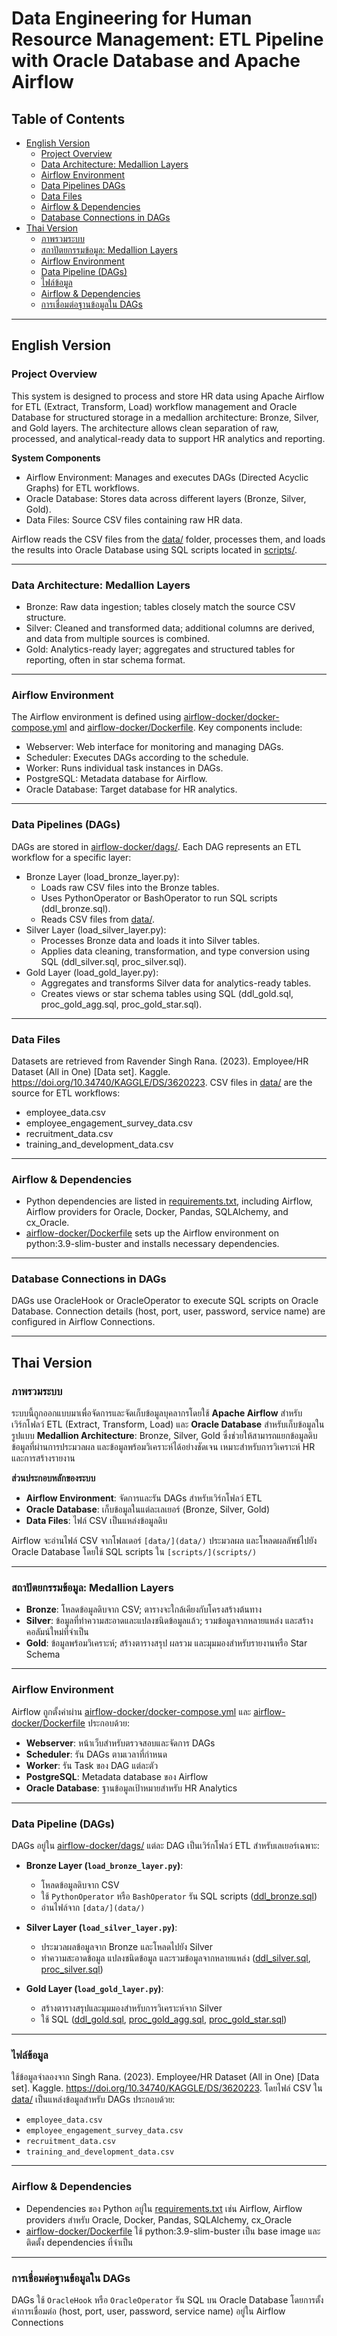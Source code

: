 # Data Engineering for Human Resource Management: ETL Pipeline with Oracle Database and Apache Airflow

## Table of Contents
- [English Version](#english-version)
  - [Project Overview](#project-overview)
  - [Data Architecture: Medallion Layers](#data-architecture-medallion-layers)
  - [Airflow Environment](#airflow-environment)
  - [Data Pipelines DAGs](#data-pipelines-dags)
  - [Data Files](#data-files)
  - [Airflow & Dependencies](#airflow--dependencies)
  - [Database Connections in DAGs](#database-connections-in-dags)
- [Thai Version](#thai-version)
  - [ภาพรวมระบบ](#ภาพรวมระบบ)
  - [สถาปัตยกรรมข้อมูล: Medallion Layers](#สถาปัตยกรรมข้อมูล-medallion-layers)
  - [Airflow Environment](#airflow-environment-1)
  - [Data Pipeline (DAGs)](#data-pipeline-dags-1)
  - [ไฟล์ข้อมูล](#ไฟล์ข้อมูล)
  - [Airflow & Dependencies](#airflow--dependencies-1)
  - [การเชื่อมต่อฐานข้อมูลใน DAGs](#การเชื่อมต่อฐานข้อมูลใน-dags)

---

## English Version

### Project Overview

This system is designed to process and store HR data using Apache Airflow for ETL (Extract, Transform, Load) workflow management and Oracle Database for structured storage in a medallion architecture: Bronze, Silver, and Gold layers. The architecture allows clean separation of raw, processed, and analytical-ready data to support HR analytics and reporting.

**System Components**
* Airflow Environment: Manages and executes DAGs (Directed Acyclic Graphs) for ETL workflows.
* Oracle Database: Stores data across different layers (Bronze, Silver, Gold).
* Data Files: Source CSV files containing raw HR data.

Airflow reads the CSV files from the [data/](data/) folder, processes them, and loads the results into Oracle Database using SQL scripts located in [scripts/](scripts/).

---

### Data Architecture: Medallion Layers
* Bronze: Raw data ingestion; tables closely match the source CSV structure.
* Silver: Cleaned and transformed data; additional columns are derived, and data from multiple sources is combined.
* Gold: Analytics-ready layer; aggregates and structured tables for reporting, often in star schema format.

---

### Airflow Environment
The Airflow environment is defined using [airflow-docker/docker-compose.yml](airflow-docker/docker-compose.yml) and [airflow-docker/Dockerfile](airflow-docker/Dockerfile). Key components include:
* Webserver: Web interface for monitoring and managing DAGs.
* Scheduler: Executes DAGs according to the schedule.
* Worker: Runs individual task instances in DAGs.
* PostgreSQL: Metadata database for Airflow.
* Oracle Database: Target database for HR analytics.

---

### Data Pipelines (DAGs)
DAGs are stored in [airflow-docker/dags/](airflow-docker/dags/). Each DAG represents an ETL workflow for a specific layer:
* Bronze Layer (load_bronze_layer.py):
  * Loads raw CSV files into the Bronze tables.
  * Uses PythonOperator or BashOperator to run SQL scripts (ddl_bronze.sql).
  * Reads CSV files from [data/](data/).
* Silver Layer (load_silver_layer.py):
  * Processes Bronze data and loads it into Silver tables.
  * Applies data cleaning, transformation, and type conversion using SQL (ddl_silver.sql, proc_silver.sql).
* Gold Layer (load_gold_layer.py):
  * Aggregates and transforms Silver data for analytics-ready tables.
  * Creates views or star schema tables using SQL (ddl_gold.sql, proc_gold_agg.sql, proc_gold_star.sql).

---
 
### Data Files
Datasets are retrieved from Ravender Singh Rana. (2023). Employee/HR Dataset (All in One) [Data set]. Kaggle. https://doi.org/10.34740/KAGGLE/DS/3620223.
CSV files in [data/](data/) are the source for ETL workflows:
* employee_data.csv
* employee_engagement_survey_data.csv
* recruitment_data.csv
* training_and_development_data.csv

---

### Airflow & Dependencies
* Python dependencies are listed in [requirements.txt](requirements.txt), including Airflow, Airflow providers for Oracle, Docker, Pandas, SQLAlchemy, and cx_Oracle.
* [airflow-docker/Dockerfile](airflow-docker/Dockerfile) sets up the Airflow environment on python:3.9-slim-buster and installs necessary dependencies.
  
---

### Database Connections in DAGs
DAGs use OracleHook or OracleOperator to execute SQL scripts on Oracle Database. Connection details (host, port, user, password, service name) are configured in Airflow Connections.

---

## Thai Version

### ภาพรวมระบบ

ระบบนี้ถูกออกแบบมาเพื่อจัดการและจัดเก็บข้อมูลบุคลากรโดยใช้ **Apache Airflow** สำหรับเวิร์กโฟลว์ ETL (Extract, Transform, Load) และ **Oracle Database** สำหรับเก็บข้อมูลในรูปแบบ **Medallion Architecture**: Bronze, Silver, Gold ซึ่งช่วยให้สามารถแยกข้อมูลดิบ ข้อมูลที่ผ่านการประมวลผล และข้อมูลพร้อมวิเคราะห์ได้อย่างชัดเจน เหมาะสำหรับการวิเคราะห์ HR และการสร้างรายงาน

**ส่วนประกอบหลักของระบบ**
- **Airflow Environment**: จัดการและรัน DAGs สำหรับเวิร์กโฟลว์ ETL  
- **Oracle Database**: เก็บข้อมูลในแต่ละเลเยอร์ (Bronze, Silver, Gold)  
- **Data Files**: ไฟล์ CSV เป็นแหล่งข้อมูลดิบ

Airflow จะอ่านไฟล์ CSV จากโฟลเดอร์ `[data/](data/)` ประมวลผล และโหลดผลลัพธ์ไปยัง Oracle Database โดยใช้ SQL scripts ใน `[scripts/](scripts/)`

---

### สถาปัตยกรรมข้อมูล: Medallion Layers

- **Bronze**: โหลดข้อมูลดิบจาก CSV; ตารางจะใกล้เคียงกับโครงสร้างต้นทาง  
- **Silver**: ข้อมูลที่ทำความสะอาดและแปลงชนิดข้อมูลแล้ว; รวมข้อมูลจากหลายแหล่ง และสร้างคอลัมน์ใหม่ที่จำเป็น  
- **Gold**: ข้อมูลพร้อมวิเคราะห์; สร้างตารางสรุป ผลรวม และมุมมองสำหรับรายงานหรือ Star Schema

---

### Airflow Environment

Airflow ถูกตั้งค่าผ่าน [airflow-docker/docker-compose.yml](airflow-docker/docker-compose.yml) และ [airflow-docker/Dockerfile](airflow-docker/Dockerfile) ประกอบด้วย:

- **Webserver**: หน้าเว็บสำหรับตรวจสอบและจัดการ DAGs  
- **Scheduler**: รัน DAGs ตามเวลาที่กำหนด  
- **Worker**: รัน Task ของ DAG แต่ละตัว  
- **PostgreSQL**: Metadata database ของ Airflow  
- **Oracle Database**: ฐานข้อมูลเป้าหมายสำหรับ HR Analytics  

---

### Data Pipeline (DAGs)

DAGs อยู่ใน [airflow-docker/dags/](airflow-docker/dags/) แต่ละ DAG เป็นเวิร์กโฟลว์ ETL สำหรับเลเยอร์เฉพาะ:

- **Bronze Layer (`load_bronze_layer.py`)**:  
  - โหลดข้อมูลดิบจาก CSV  
  - ใช้ `PythonOperator` หรือ `BashOperator` รัน SQL scripts ([ddl_bronze.sql](scripts/bronze/ddl_bronze.sql))  
  - อ่านไฟล์จาก `[data/](data/)`

- **Silver Layer (`load_silver_layer.py`)**:  
  - ประมวลผลข้อมูลจาก Bronze และโหลดไปยัง Silver  
  - ทำความสะอาดข้อมูล แปลงชนิดข้อมูล และรวมข้อมูลจากหลายแหล่ง ([ddl_silver.sql](scripts/silver/ddl_silver.sql), [proc_silver.sql](scripts/silver/proc_silver.sql))  

- **Gold Layer (`load_gold_layer.py`)**:  
  - สร้างตารางสรุปและมุมมองสำหรับการวิเคราะห์จาก Silver  
  - ใช้ SQL ([ddl_gold.sql](scripts/gold/ddl_gold.sql), [proc_gold_agg.sql](scripts/gold/proc_gold_agg.sql), [proc_gold_star.sql](scripts/gold/proc_gold_star.sql))  

---

### ไฟล์ข้อมูล
ใช้ข้อมูลจำลองจาก Singh Rana. (2023). Employee/HR Dataset (All in One) [Data set]. Kaggle. https://doi.org/10.34740/KAGGLE/DS/3620223. โดยไฟล์ CSV ใน [data/](data/) เป็นแหล่งข้อมูลสำหรับ DAGs ประกอบด้วย:

- `employee_data.csv`  
- `employee_engagement_survey_data.csv`  
- `recruitment_data.csv`  
- `training_and_development_data.csv`  

---

### Airflow & Dependencies

- Dependencies ของ Python อยู่ใน [requirements.txt](requirements.txt) เช่น Airflow, Airflow providers สำหรับ Oracle, Docker, Pandas, SQLAlchemy, cx_Oracle  
- [airflow-docker/Dockerfile](airflow-docker/Dockerfile) ใช้ python:3.9-slim-buster เป็น base image และติดตั้ง dependencies ที่จำเป็น  

---

### การเชื่อมต่อฐานข้อมูลใน DAGs

DAGs ใช้ `OracleHook` หรือ `OracleOperator` รัน SQL บน Oracle Database โดยการตั้งค่าการเชื่อมต่อ (host, port, user, password, service name) อยู่ใน Airflow Connections  







